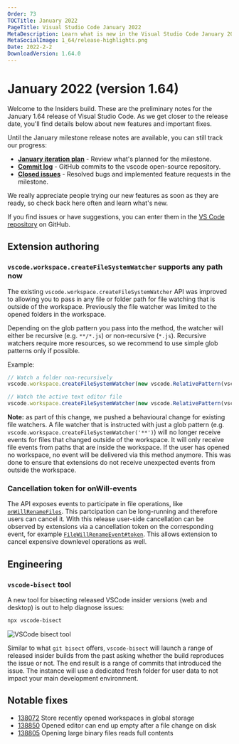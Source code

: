 ```yaml
---
Order: 73
TOCTitle: January 2022
PageTitle: Visual Studio Code January 2022
MetaDescription: Learn what is new in the Visual Studio Code January 2022 Release (1.64)
MetaSocialImage: 1_64/release-highlights.png
Date: 2022-2-2
DownloadVersion: 1.64.0
---
```

# January 2022 (version 1.64)

<!-- DOWNLOAD_LINKS_PLACEHOLDER -->

Welcome to the Insiders build. These are the preliminary notes for the January 1.64 release of Visual Studio Code. As we get closer to the release date, you'll find details below about new features and important fixes.

Until the January milestone release notes are available, you can still track our progress:

* **[January iteration plan](https://github.com/microsoft/vscode/issues/139607)** - Review what's planned for the milestone.
* **[Commit log](https://github.com/Microsoft/vscode/commits/main)** - GitHub commits to the vscode open-source repository.
* **[Closed issues](https://github.com/Microsoft/vscode/issues?q=is%3Aissue+milestone%3A%22January+2022%22+is%3Aclosed)** - Resolved bugs and implemented feature requests in the milestone.

We really appreciate people trying our new features as soon as they are ready, so check back here often and learn what's new.

If you find issues or have suggestions, you can enter them in the [VS Code repository](https://github.com/Microsoft/vscode/issues) on GitHub.

<!-- In-product release notes styles.  Do not modify without also modifying regex in gulpfile.common.js -->
<a id="scroll-to-top" role="button" title="Scroll to top" aria-label="scroll to top" href="#"><span class="icon"></span></a>
<link rel="stylesheet" type="text/css" href="css/inproduct_releasenotes.css"/>

## Extension authoring

### `vscode.workspace.createFileSystemWatcher` supports any path now

The existing `vscode.workspace.createFileSystemWatcher` API was improved to allowing you to pass in any file or folder path for file watching that is outside of the workspace. Previously the file watcher was limited to the opened folders in the workspace.

Depending on the glob pattern you pass into the method, the watcher will either be recursive (e.g. `**/*.js`) or non-recursive (`*.js`). Recursive watchers require more resources, so we recommend to use simple glob patterns only if possible.

Example:
```ts
// Watch a folder non-recursively
vscode.workspace.createFileSystemWatcher(new vscode.RelativePattern(vscode.Uri.file(<path to folder outside workspace>), '*.js'));

// Watch the active text editor file
vscode.workspace.createFileSystemWatcher(new vscode.RelativePattern(vscode.window.activeTextEditor.document.uri, '*'));
```

**Note:** as part of this change, we pushed a behavioural change for existing file watchers. A file watcher that is instructed with just a glob pattern (e.g. `vscode.workspace.createFileSystemWatcher('**')`) will no longer receive events for files that changed outside of the workspace. It will only receive file events from paths that are inside the workspace. If the user has opened no workspace, no event will be delivered via this method anymore. This was done to ensure that extensions do not receive unexpected events from outside the workspace.


### Cancellation token for onWill-events

The API exposes events to participate in file operations, like [`onWillRenameFiles`](https://github.com/microsoft/vscode/blob/f30dba54302d2c00356e90604ec27aceeeb38bb5/src/vscode-dts/vscode.d.ts#L11375). This partcipation can be long-running and therefore users can cancel it. With this release  user-side cancellation can be observed by extensions via a cancellation token on the corresponding event, for example [`FileWillRenameEvent#token`](https://github.com/microsoft/vscode/blob/f30dba54302d2c00356e90604ec27aceeeb38bb5/src/vscode-dts/vscode.d.ts#L10738). This allows extension to cancel expensive downlevel operations as well.

## Engineering

### `vscode-bisect` tool

A new tool for bisecting released VSCode insider versions (web and desktop) is out to help diagnose issues:

```sh
npx vscode-bisect
```

![VSCode bisect tool](images/1_64/vscode-bisect.gif)

Similar to what `git bisect` offers, `vscode-bisect` will launch a range of released insider builds from the past asking whether the build reproduces the issue or not. The end result is a range of commits that introduced the issue. The instance will use a dedicated fresh folder for user data to not impact your main development environment.

## Notable fixes

* [138072](https://github.com/microsoft/vscode/issues/138072) Store recently opened workspaces in global storage
* [138850](https://github.com/microsoft/vscode/issues/138850) Opened editor can end up empty after a file change on disk
* [138805](https://github.com/microsoft/vscode/issues/138805) Opening large binary files reads full contents
